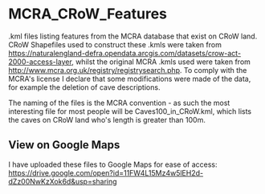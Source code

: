 # MCRA_CRoW_Features
.kml files listing features from the MCRA database that exist on CRoW land. CRoW Shapefiles used to construct these .kmls were taken from https://naturalengland-defra.opendata.arcgis.com/datasets/crow-act-2000-access-layer, whilst the original MCRA .kmls used were taken from http://www.mcra.org.uk/registry/registrysearch.php. To comply with the MCRA's license I declare that some modifications were made of the data, for example the deletion of cave descriptions.

The naming of the files is the MCRA convention - as such the most interesting file for most people will be Caves100_in_CRoW.kml, which lists the caves on CRoW land who's length is greater than 100m. 

## View on Google Maps
I have uploaded these files to Google Maps for ease of access: https://drive.google.com/open?id=11FW4L15Mz4w5lEH2d-dZz00NwKzXok6d&usp=sharing
